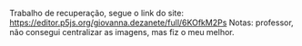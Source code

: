 Trabalho de recuperação, segue o link do site: https://editor.p5js.org/giovanna.dezanete/full/6KOfkM2Ps
Notas: professor, não consegui centralizar as imagens, mas fiz o meu melhor.
